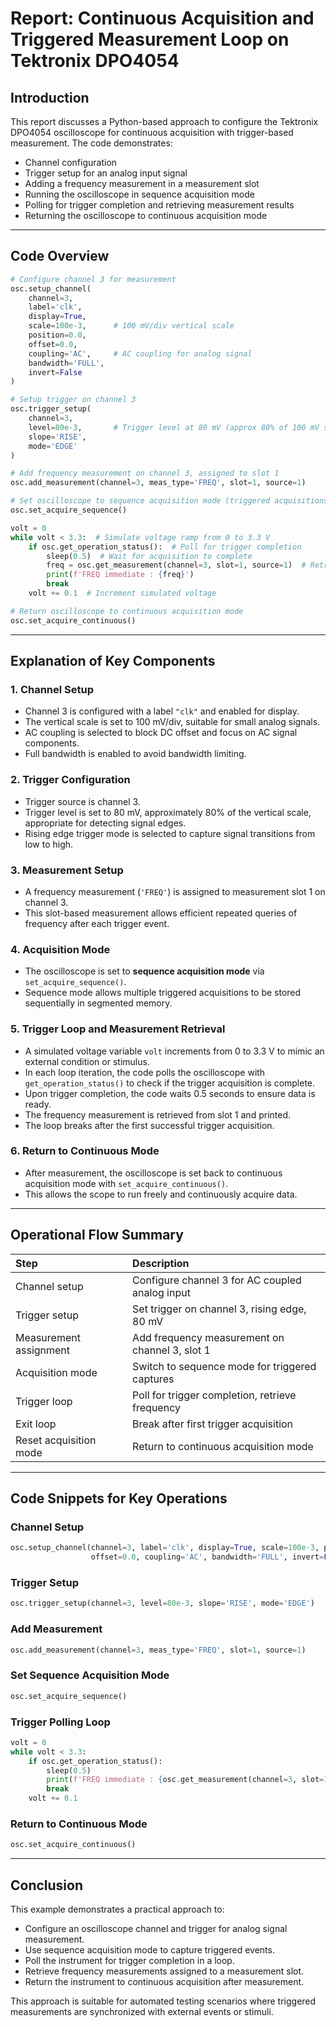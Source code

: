 

# Report: Continuous Acquisition and Triggered Measurement Loop on Tektronix DPO4054

## Introduction

This report discusses a Python-based approach to configure the Tektronix DPO4054 oscilloscope for continuous acquisition with trigger-based measurement. The code demonstrates:

- Channel configuration
- Trigger setup for an analog input signal
- Adding a frequency measurement in a measurement slot
- Running the oscilloscope in sequence acquisition mode
- Polling for trigger completion and retrieving measurement results
- Returning the oscilloscope to continuous acquisition mode

---

## Code Overview

```python
# Configure channel 3 for measurement
osc.setup_channel(
    channel=3,
    label='clk',
    display=True,
    scale=100e-3,      # 100 mV/div vertical scale
    position=0.0,
    offset=0.0,
    coupling='AC',     # AC coupling for analog signal
    bandwidth='FULL',
    invert=False
)

# Setup trigger on channel 3
osc.trigger_setup(
    channel=3,
    level=80e-3,       # Trigger level at 80 mV (approx 80% of 100 mV scale)
    slope='RISE',
    mode='EDGE'
)

# Add frequency measurement on channel 3, assigned to slot 1
osc.add_measurement(channel=3, meas_type='FREQ', slot=1, source=1)

# Set oscilloscope to sequence acquisition mode (triggered acquisitions stored in memory segments)
osc.set_acquire_sequence()

volt = 0
while volt < 3.3:  # Simulate voltage ramp from 0 to 3.3 V
    if osc.get_operation_status():  # Poll for trigger completion
        sleep(0.5)  # Wait for acquisition to complete
        freq = osc.get_measurement(channel=3, slot=1, source=1)  # Retrieve frequency measurement
        print(f'FREQ immediate : {freq}')
        break
    volt += 0.1  # Increment simulated voltage

# Return oscilloscope to continuous acquisition mode
osc.set_acquire_continuous()
```


---

## Explanation of Key Components

### 1. Channel Setup

- Channel 3 is configured with a label `"clk"` and enabled for display.
- The vertical scale is set to 100 mV/div, suitable for small analog signals.
- AC coupling is selected to block DC offset and focus on AC signal components.
- Full bandwidth is enabled to avoid bandwidth limiting.


### 2. Trigger Configuration

- Trigger source is channel 3.
- Trigger level is set to 80 mV, approximately 80% of the vertical scale, appropriate for detecting signal edges.
- Rising edge trigger mode is selected to capture signal transitions from low to high.


### 3. Measurement Setup

- A frequency measurement (`'FREQ'`) is assigned to measurement slot 1 on channel 3.
- This slot-based measurement allows efficient repeated queries of frequency after each trigger event.


### 4. Acquisition Mode

- The oscilloscope is set to **sequence acquisition mode** via `set_acquire_sequence()`.
- Sequence mode allows multiple triggered acquisitions to be stored sequentially in segmented memory.


### 5. Trigger Loop and Measurement Retrieval

- A simulated voltage variable `volt` increments from 0 to 3.3 V to mimic an external condition or stimulus.
- In each loop iteration, the code polls the oscilloscope with `get_operation_status()` to check if the trigger acquisition is complete.
- Upon trigger completion, the code waits 0.5 seconds to ensure data is ready.
- The frequency measurement is retrieved from slot 1 and printed.
- The loop breaks after the first successful trigger acquisition.


### 6. Return to Continuous Mode

- After measurement, the oscilloscope is set back to continuous acquisition mode with `set_acquire_continuous()`.
- This allows the scope to run freely and continuously acquire data.

---

## Operational Flow Summary

| Step | Description |
| :-- | :-- |
| Channel setup | Configure channel 3 for AC coupled analog input |
| Trigger setup | Set trigger on channel 3, rising edge, 80 mV |
| Measurement assignment | Add frequency measurement on channel 3, slot 1 |
| Acquisition mode | Switch to sequence mode for triggered captures |
| Trigger loop | Poll for trigger completion, retrieve frequency |
| Exit loop | Break after first trigger acquisition |
| Reset acquisition mode | Return to continuous acquisition mode |


---

## Code Snippets for Key Operations

### Channel Setup

```python
osc.setup_channel(channel=3, label='clk', display=True, scale=100e-3, position=0.0,
                  offset=0.0, coupling='AC', bandwidth='FULL', invert=False)
```


### Trigger Setup

```python
osc.trigger_setup(channel=3, level=80e-3, slope='RISE', mode='EDGE')
```


### Add Measurement

```python
osc.add_measurement(channel=3, meas_type='FREQ', slot=1, source=1)
```


### Set Sequence Acquisition Mode

```python
osc.set_acquire_sequence()
```


### Trigger Polling Loop

```python
volt = 0
while volt < 3.3:
    if osc.get_operation_status():
        sleep(0.5)
        print(f'FREQ immediate : {osc.get_measurement(channel=3, slot=1, source=1)}')
        break
    volt += 0.1
```


### Return to Continuous Mode

```python
osc.set_acquire_continuous()
```


---

## Conclusion

This example demonstrates a practical approach to:

- Configure an oscilloscope channel and trigger for analog signal measurement.
- Use sequence acquisition mode to capture triggered events.
- Poll the instrument for trigger completion in a loop.
- Retrieve frequency measurements assigned to a measurement slot.
- Return the instrument to continuous acquisition after measurement.

This approach is suitable for automated testing scenarios where triggered measurements are synchronized with external events or stimuli.
